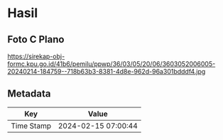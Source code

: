 # Hasil

## Foto C Plano

https://sirekap-obj-formc.kpu.go.id/41b6/pemilu/ppwp/36/03/05/20/06/3603052006005-20240214-184759--718b63b3-8381-4d8e-962d-96a301bdddf4.jpg


## Metadata

| Key        | Value               |
| ---------- | ------------------- |
| Time Stamp | 2024-02-15 07:00:44 |



